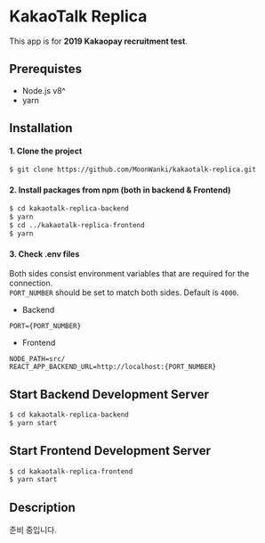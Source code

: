 # KakaoTalk Replica

This app is for **2019 Kakaopay recruitment test**.

## Prerequistes

- Node.js v8^
- yarn

## Installation

#### 1. Clone the project

```bash
$ git clone https://github.com/MoonWanki/kakaotalk-replica.git
```

#### 2. Install packages from npm (both in backend & Frontend)

```bash
$ cd kakaotalk-replica-backend
$ yarn
$ cd ../kakaotalk-replica-frontend
$ yarn
```

#### 3. Check .env files

Both sides consist environment variables that are required for the connection.  
`PORT_NUMBER` should be set to match both sides. Default is `4000`.

- Backend
```
PORT={PORT_NUMBER}
```
- Frontend
```
NODE_PATH=src/
REACT_APP_BACKEND_URL=http://localhost:{PORT_NUMBER}
```

## Start Backend Development Server

```bash
$ cd kakaotalk-replica-backend
$ yarn start
```

## Start Frontend Development Server


```bash
$ cd kakaotalk-replica-frontend
$ yarn start
```  

## Description

준비 중입니다.  
